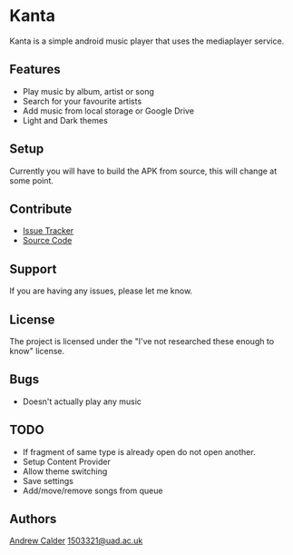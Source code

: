 Kanta
=================
Kanta is a simple android music player that uses the mediaplayer service.

Features
---------
  * Play music by album, artist or song
  * Search for your favourite artists
  * Add music from local storage or Google Drive
  * Light and Dark themes

Setup
-------------
Currently you will have to build the APK from source, this will change at some point. 

Contribute
-----------

- [Issue Tracker](github.com/AR-Calder/kanta/issues)
- [Source Code](github.com/AR-Calder/kanta)

Support
--------

If you are having any issues, please let me know.

License
--------

The project is licensed under the "I've not researched these enough to know" license.

Bugs
-----
- Doesn't actually play any music

TODO
----
- If fragment of same type is already open do not open another.
- Setup Content Provider
- Allow theme switching
- Save settings
- Add/move/remove songs from queue

Authors
-------
[Andrew Calder](https://github.com/AR-Calder) <1503321@uad.ac.uk>
